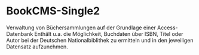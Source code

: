 # BookCMS-Single2
Verwaltung von Büchersammlungen auf der Grundlage einer Access-Datenbank
Enthält u.a. die Möglichkeit, Buchdaten über ISBN, Titel oder Autor bei der Deutschen Nationalbiblithek zu ermitteln und in den jeweiligen Datensatz aufzunehmen.
